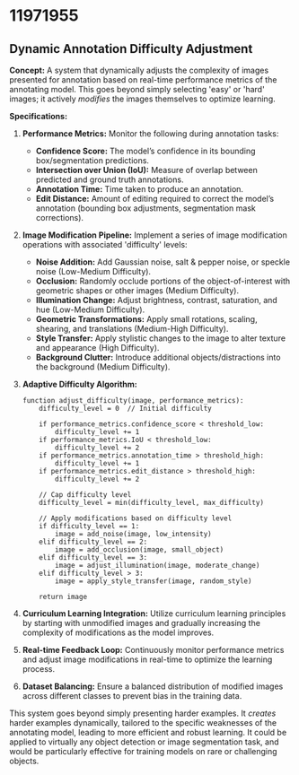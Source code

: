 # 11971955

## Dynamic Annotation Difficulty Adjustment

**Concept:** A system that dynamically adjusts the complexity of images presented for annotation based on real-time performance metrics of the annotating model. This goes beyond simply selecting 'easy' or 'hard' images; it actively *modifies* the images themselves to optimize learning.

**Specifications:**

1.  **Performance Metrics:** Monitor the following during annotation tasks:
    *   **Confidence Score:** The model’s confidence in its bounding box/segmentation predictions.
    *   **Intersection over Union (IoU):** Measure of overlap between predicted and ground truth annotations.
    *   **Annotation Time:** Time taken to produce an annotation.
    *   **Edit Distance:** Amount of editing required to correct the model’s annotation (bounding box adjustments, segmentation mask corrections).

2.  **Image Modification Pipeline:** Implement a series of image modification operations with associated 'difficulty' levels:
    *   **Noise Addition:** Add Gaussian noise, salt & pepper noise, or speckle noise (Low-Medium Difficulty).
    *   **Occlusion:** Randomly occlude portions of the object-of-interest with geometric shapes or other images (Medium Difficulty).
    *   **Illumination Change:** Adjust brightness, contrast, saturation, and hue (Low-Medium Difficulty).
    *   **Geometric Transformations:** Apply small rotations, scaling, shearing, and translations (Medium-High Difficulty).
    *   **Style Transfer:** Apply stylistic changes to the image to alter texture and appearance (High Difficulty).
    *   **Background Clutter:** Introduce additional objects/distractions into the background (Medium Difficulty).

3.  **Adaptive Difficulty Algorithm:**

    ```pseudocode
    function adjust_difficulty(image, performance_metrics):
        difficulty_level = 0  // Initial difficulty

        if performance_metrics.confidence_score < threshold_low:
            difficulty_level += 1
        if performance_metrics.IoU < threshold_low:
            difficulty_level += 2
        if performance_metrics.annotation_time > threshold_high:
            difficulty_level += 1
        if performance_metrics.edit_distance > threshold_high:
            difficulty_level += 2

        // Cap difficulty level
        difficulty_level = min(difficulty_level, max_difficulty)

        // Apply modifications based on difficulty level
        if difficulty_level == 1:
            image = add_noise(image, low_intensity)
        elif difficulty_level == 2:
            image = add_occlusion(image, small_object)
        elif difficulty_level == 3:
            image = adjust_illumination(image, moderate_change)
        elif difficulty_level > 3:
            image = apply_style_transfer(image, random_style)

        return image
    ```

4.  **Curriculum Learning Integration:** Utilize curriculum learning principles by starting with unmodified images and gradually increasing the complexity of modifications as the model improves.

5.  **Real-time Feedback Loop:** Continuously monitor performance metrics and adjust image modifications in real-time to optimize the learning process.

6.  **Dataset Balancing:** Ensure a balanced distribution of modified images across different classes to prevent bias in the training data.

This system goes beyond simply presenting harder examples. It *creates* harder examples dynamically, tailored to the specific weaknesses of the annotating model, leading to more efficient and robust learning. It could be applied to virtually any object detection or image segmentation task, and would be particularly effective for training models on rare or challenging objects.